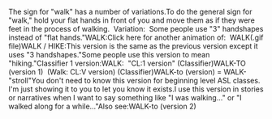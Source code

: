 The sign for "walk" has a number of variations.To do the general sign for "walk," hold your flat hands in front of you and 
  move them as if they were feet in the process of walking.  Variation:  
  Some people use "3" handshapes instead of "flat hands."WALK:Click here for another animation of:  
	WALK(.gif file)WALK / HIKE:This version is the same as the previous version except it uses "3 
	handshapes."Some people use this version to mean "hiking."Classifier 1 version:WALK:  "CL:1 version" (Classifier)WALK-TO (version 1)  (Walk: CL:V version) (Classifier)WALK-to (version) =
  WALK-"stroll"You don't need to know this version for beginning level ASL classes.  I'm just showing it 
	to you to let you know it exists.I use this version in stories or narratives when I want to say something 
	like "I was walking..." or "I walked along for a while..."Also see:WALK-to (version 2)
